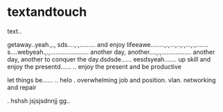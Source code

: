 # textandtouch
text..

getaway..yeah.,.,
sds....,.,.........
and enjoy lifeeawe........,.,...,..,.,...,.,.......
s....webyeah.,.,......................
another day, another....,.,.................
another day, another to conquer the day.dsdsde......
eesdsyeah.......
up skill and enjoy the presentd......
..
enjoy the present and be productive 

let things be......
..
helo
. overwhelming job and position. vlan. networking and repair

.
hshsh
jsjsjsdnnjj
gg..

